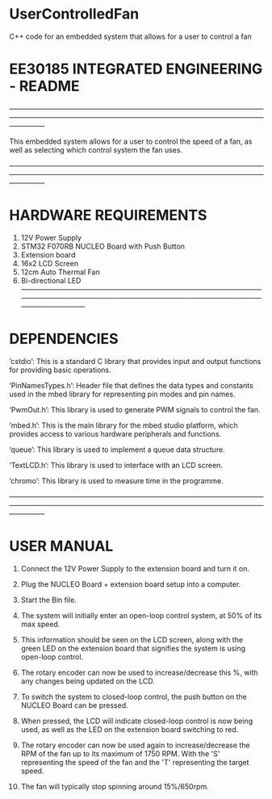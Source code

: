 # UserControlledFan
C++ code for an embedded system that allows for a user to control a fan


# EE30185 INTEGRATED ENGINEERING - README 

—————————————————————————————————————————————————————————————————————————————

This embedded system allows for a user to control the speed of a fan, as well as selecting which control system the fan uses.  

—————————————————————————————————————————————————————————————————————————————

# HARDWARE REQUIREMENTS
1. 12V Power Supply
2. STM32 F070RB NUCLEO Board with Push Button
3. Extension board
4. 16x2 LCD Screen
5. 12cm Auto Thermal Fan
6. Bi-directional LED
—————————————————————————————————————————————————————————————————————————————

# DEPENDENCIES

‘cstdio’: This is a standard C library that provides input and output functions for providing basic operations.

‘PinNamesTypes.h’: Header file that defines the data types and constants used in the mbed library for representing pin modes and pin names.

‘PwmOut.h’: This library is used to generate PWM signals to control the fan.

‘mbed.h’: This is the main library for the mbed studio platform, which provides access to various hardware peripherals and functions.

‘queue’: This library is used to implement a queue data structure. 

‘TextLCD.h’: This library is used to interface with an LCD screen.

‘chromo’: This library is used to measure time in the programme.

—————————————————————————————————————————————————————————————————————————————

# USER MANUAL

1. Connect the 12V Power Supply to the extension board and turn it on.

2. Plug the NUCLEO Board + extension board setup into a computer.

3. Start the Bin file.

4. The system will initially enter an open-loop control system, at 50% of its max speed.

5. This information should be seen on the LCD screen, along with the green LED on the extension board that signifies the system is using open-loop control.

6. The rotary encoder can now be used to increase/decrease this %, with any changes being updated on the LCD.

7. To switch the system to closed-loop control, the push button on the NUCLEO Board can be pressed.

8. When pressed, the LCD will indicate closed-loop control is now being used, as well as the LED on the extension board switching to red. 

9. The rotary encoder can now be used again to increase/decrease the RPM of the fan up to its maximum of 1750 RPM. With the 'S' representing the speed of the fan and the 'T' representing the target speed. 

10. The fan will typically stop spinning around 15%/650rpm.

